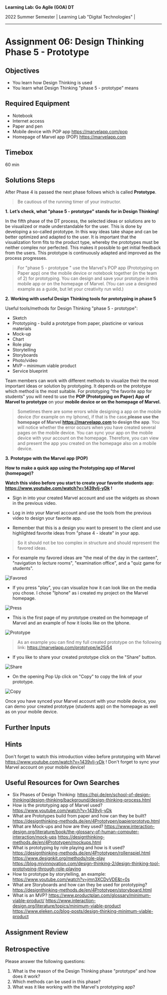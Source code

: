 <!--- Learning Lab: "Digital Technologies" GOA DT
Author: Mert Ünal 		Date: 2022  

-->



**Learning Lab: Go Agile (GOA) DT**   

2022 Summer Semester | Learning Lab "Digital Technologies" |  

***

# Assignment 06: Design Thinking Phase 5 - Prototype

## Objectives
- You learn how Design Thinking is used
- You learn what Design Thinking "phase 5 - prototype" means

## Required Equipment
- Notebook
- Internet access
- Paper and pen
- Mobile device with POP app <https://marvelapp.com/pop>
- Homepage of Marvel app (POP) <https://marvelapp.com>


## Timebox

60 min

## Solutions Steps

After Phase 4 is passed the next phase follows which is called **Prototype**. 


> Be cautious of the running timer of your instructor. 


**1.**  **Let’s check, what "phase 5 - prototype" stands for in Design Thinking!**

In the fifth phase of the DT process, the selected ideas or solutions are to be visualized or made understandable for the user. 
This is done by developing a so-called prototype. In this way ideas take shape and can be better optimized and adapted to the user. 
It is important that the visualization form fits to the product type, whereby the prototypes must be neither complex nor perfected. 
This makes it possible to get initial feedback from the users. This prototype is continuously adapted and improved as the process progresses. 



>For "phase 5 - prototype " use the Marvel's POP app (Prototyping on Paper app) one the mobile device or notebook together (in the team of 2) for prototyping. You can design and save your prototype in this mobile app or on the homepage of Marvel. (You can use a designed example as a guide, but let your creativity run wild.)


**2.**  **Working with useful Design Thinking tools for prototyping in phase 5**

Useful tools/methods for Design Thinking "phase 5 - prototype":

* Sketch
* Prototyping - build a prototype from paper, plasticine or various materials
* Mock-up
* Chart
* Role play
* Storytelling
* Storyboards
* Photo/video
* MVP – minimum viable product
* Service blueprint



Team members can work with different methods to visualize their the most important ideas or solution by prototyping. It depends on the prototype which method is the most suitable.
For prototyping "the favorite app for students" you will need to use the **POP (Prototyping on Paper) App of Marvel to prototype** on your **mobile device or on the homepage of Marvel.**


>Sometimes there are some errors while designing a app on the mobile device (for example on my Iphone), if that is the case,**please use the homepage of Marvel <https://marvelapp.com> to design the app**. You will notice whether the error occurs when you have created several pages on the mobile device. 
You can sync your app on the mobile device with your account on the homepage. 
Therefore, you can view and present the app you created on the homepage also on a mobile device.



**3.** **Prototype with the Marvel app (POP)**


**How to make a quick app using the Prototyping app of Marvel (homepage)?**

**Watch this video before you start to create your favorite students app:** **<https://www.youtube.com/watch?v=1439vIj-yDk> !**


* Sign in into your created Marvel account and use the widgets as shown in the previous video.

* Log in into your Marvel account and use the tools from the previous video to design your favorite app.

* Remember that this is a design you want to present to the client and use highlighted favorite ideas from "phase 4 - ideate" in your app.

> So it should not be too complex in structure and should represent the favored ideas.


* For example my favored ideas are "the meal of the day in the canteen", "navigation to lecture rooms", "examination office", and a "quiz game for students".

![Favored](/Phase_5_Prototype_Screenshots/00_Favored_ideas.PNG)

* If you press "play", you can visualize how it can look like on the media you chose. I chose "Iphone" as i created my project on the Marvel homepage.

![Press](/Phase_5_Prototype_Screenshots/02_Press_Play.PNG)

* This is the first page of my prototype created on the homepage of Marvel and an example of how it looks like on the Iphone.

![Prototype](/Phase_5_Prototype_Screenshots/01_Prototype_on_Iphone.PNG)

> As an example you can find my full created prototype on the following link: <https://marvelapp.com/prototype/ie25j54>

* If you like to share your created prototype click on the "Share" button.

![Share](/Phase_5_Prototype_Screenshots/03_Share.PNG)

* On the opening Pop Up click on "Copy" to copy the link of your prototype.

![Copy](/Phase_5_Prototype_Screenshots/03_Share_and_copy_02.PNG)

Once you have synced your Marvel account with your mobile device, you can demo your created prototype (students app) on the homepage as well as on your mobile device. 



## Further Inputs

## Hints

Don't forget to watch this introduction video before prototyping with Marvel <https://www.youtube.com/watch?v=1439vIj-yDk> !
Don't forget to sync your Marvel account on your mobile device!


## Useful Resources for Own Searches

- Six Phases of Design Thinking: <https://hpi.de/en/school-of-design-thinking/design-thinking/background/design-thinking-process.html>
- How is the prototyping app of Marvel used? <https://www.youtube.com/watch?v=1439vIj-yDk>
- What are Prototypes build from paper and how can they be built? <https://designthinking-methods.de/en/4Prototypen/papierprototyp.html>
- What are Mock-ups and how are they used? <https://www.interaction-design.org/literature/book/the-glossary-of-human-computer-interaction/mock-ups> <https://designthinking-methods.de/en/4Prototypen/mockups.html>
- What is prototyping by role playing and how is it used? <https://designthinking-methods.de/en/4Prototypen/rollenspiel.html>
<https://www.designkit.org/methods/role-play> <https://blog.mjvinnovation.com/design-thinking-2/design-thinking-tool-prototyping-through-role-playing>
- How to prototype by storytelling, an example: <https://www.youtube.com/watch?v=jmn3XCDvVDE&t=0s>
- What are Storyboards and how can they be used for prototyping? <https://designthinking-methods.de/en/4Prototypen/storyboard.html>
- What is an MVP? <https://www.productplan.com/glossary/minimum-viable-product/> <https://www.interaction-design.org/literature/topics/minimum-viable-product> <https://www.eleken.co/blog-posts/design-thinking-minimum-viable-product>



## Assignment Review

## Retrospective
Please answer the following questions: 

1. What is the reason of the Design Thinking phase "prototype” and how does it work?
2. Which methods can be used in this phase?
3. What was it like working with the Marvel's prototyping app?
